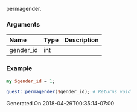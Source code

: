permagender.
### Arguments
**Name**|**Type**|**Description**
:---|:---|:---
gender_id|int|

### Example

```perl
my $gender_id = 1;

quest::permagender($gender_id); # Returns void
```


Generated On 2018-04-29T00:35:14-07:00
